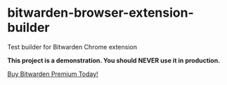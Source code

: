 # bitwarden-browser-extension-builder

Test builder for Bitwarden Chrome extension

**This project is a demonstration. You should NEVER use it in production.**

[Buy Bitwarden Premium Today!](https://bitwarden.com/pricing/)
